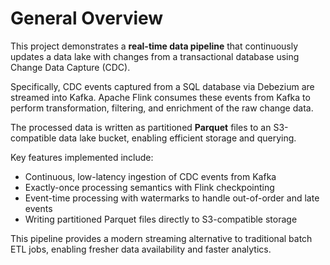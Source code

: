 # General Overview

This project demonstrates a **real-time data pipeline** that continuously updates a data lake with changes from a transactional database using Change Data Capture (CDC).

Specifically, CDC events captured from a SQL database via Debezium are streamed into Kafka. Apache Flink consumes these events from Kafka to perform transformation, filtering, and enrichment of the raw change data.

The processed data is written as partitioned **Parquet** files to an S3-compatible data lake bucket, enabling efficient storage and querying.

Key features implemented include:

- Continuous, low-latency ingestion of CDC events from Kafka
- Exactly-once processing semantics with Flink checkpointing
- Event-time processing with watermarks to handle out-of-order and late events
- Writing partitioned Parquet files directly to S3-compatible storage

This pipeline provides a modern streaming alternative to traditional batch ETL jobs, enabling fresher data availability and faster analytics.

